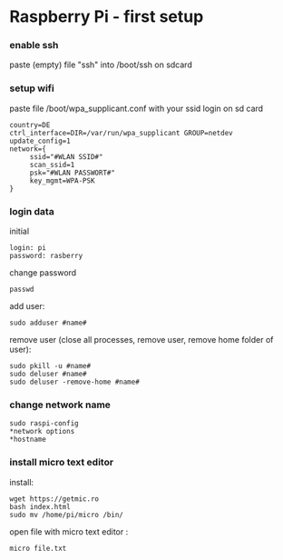 # Raspberry Pi - first setup

### enable ssh
paste (empty) file "ssh" into /boot/ssh on sdcard

### setup wifi
paste file /boot/wpa_supplicant.conf with your ssid login on sd card
```
country=DE 
ctrl_interface=DIR=/var/run/wpa_supplicant GROUP=netdev 
update_config=1 
network={
     ssid="#WLAN SSID#"
     scan_ssid=1
     psk="#WLAN PASSWORT#"
     key_mgmt=WPA-PSK
}
```

###  login data
initial
```
login: pi
password: rasberry
```
change password
```
passwd
```
add user:
```
sudo adduser #name#
```
remove user (close all processes, remove user, remove home folder of user):
```
sudo pkill -u #name#
sudo deluser #name#
sudo deluser -remove-home #name#
```

### change network name
```
sudo raspi-config
*network options
*hostname
```

### install micro text editor
install:
```
wget https://getmic.ro
bash index.html
sudo mv /home/pi/micro /bin/
```
open file with micro text editor :
```
micro file.txt
```
